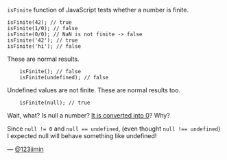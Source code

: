 `isFinite` function of JavaScript tests whether a number is finite.

```
isFinite(42); // true
isFinite(1/0); // false
isFinite(0/0); // NaN is not finite -> false
isFinite('42'); // true
isFinite('hi'); // false
```

These are normal results.

```
    isFinite(); // false
    isFinite(undefined); // false
```

Undefined values are not finite. These are normal results too.

```
    isFinite(null); // true
```

Wait, what? Is null a number? [It is converted into 0](http://ecma-international.org/ecma-262/5.1/#sec-9.3)? Why?

Since `null != 0` and `null == undefined`, (even thought `null !== undefined`) I expected null will behave something like undefined!

— [@123jimin][1]

[1]:https://github.com/123jimin
